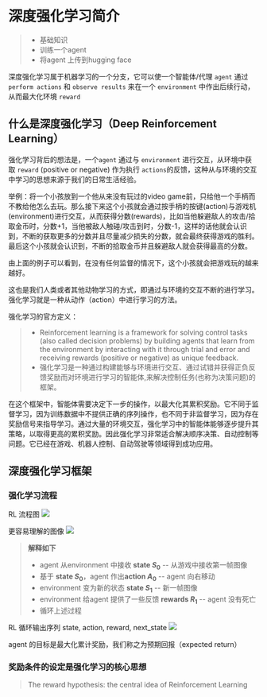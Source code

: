 # 深度强化学习简介
> - 基础知识
> - 训练一个agent
> - 将agent 上传到hugging face

深度强化学习属于机器学习的一个分支，它可以使一个智能体/代理 `agent` 通过 `perform actions` 和 `observe results` 来在一个 `environment` 中作出后续行动，从而最大化环境 `reward`

## 什么是深度强化学习（Deep Reinforcement Learning）
强化学习背后的想法是，一个`agent` 通过与 `environment` 进行交互，从环境中获取 `reward` (positive or negative) 作为执行 `actions`的反馈，这种从与环境的交互中学习的思想来源于我们的日常生活经验。


举例：将一个小孩放到一个他从来没有玩过的video game前，只给他一个手柄而不教给他怎么去玩。那么接下来这个小孩就会通过按手柄的按键(action)与游戏机(environment)进行交互，从而获得分数(rewards)，比如当他躲避敌人的攻击/拾取金币时，分数+1，当他被敌人触碰/攻击到时，分数-1，这样的话他就会认识到，不断的获取更多的分数并且尽量减少损失的分数，就会最终获得游戏的胜利。最后这个小孩就会认识到，不断的拾取金币并且躲避敌人就会获得最高的分数。


由上面的例子可以看到，在没有任何监督的情况下，这个小孩就会把游戏玩的越来越好。


这也是我们人类或者其他动物学习的方式，即通过与环境的交互不断的进行学习。强化学习就是一种从动作（action）中进行学习的方法。


强化学习的官方定义：
> - Reinforcement learning is a framework for solving control tasks (also called decision problems) by building agents that learn from the environment by interacting with it through trial and error and receiving rewards (positive or negative) as unique feedback.
> - 强化学习是一种通过构建能够与环境进行交互、通过试错并获得正负反馈奖励而对环境进行学习的智能体,来解决控制任务(也称为决策问题)的框架。


在这个框架中，智能体需要决定下一步的操作，以最大化其累积奖励。它不同于监督学习，因为训练数据中不提供正确的序列操作，也不同于非监督学习，因为存在奖励信号来指导学习。通过大量的环境交互，强化学习中的智能体能够逐步提升其策略，以取得更高的累积奖励。因此强化学习非常适合解决顺序决策、自动控制等问题。它已经在游戏、机器人控制、自动驾驶等领域得到成功应用。


## 深度强化学习框架

### 强化学习流程

RL 流程图
![](https://huggingface.co/datasets/huggingface-deep-rl-course/course-images/resolve/main/en/unit1/RL_process.jpg)

更容易理解的图像
![](https://huggingface.co/datasets/huggingface-deep-rl-course/course-images/resolve/main/en/unit1/RL_process_game.jpg)

> **解释如下**
> - agent 从environment 中接收 **state $S_0$** -- 从游戏中接收第一帧图像
> - 基于 **state $S_0$**，agent 作出**action $A_0$** -- agent 向右移动
> - environment 变为新的状态 **state $S_1$** -- 新一帧图像
> - environment 给agent 提供了一些反馈 **rewards $R_1$** -- agent 没有死亡
> - 循环上述过程

RL 循环输出序列 state, action, reward, next_state
![](https://huggingface.co/datasets/huggingface-deep-rl-course/course-images/resolve/main/en/unit1/sars.jpg)

agent 的目标是最大化累计奖励，我们称之为预期回报（expected return）

### 奖励条件的设定是强化学习的核心思想
> The reward hypothesis: the central idea of Reinforcement Learning

